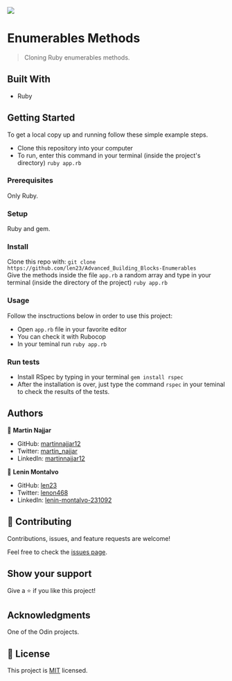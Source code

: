 ![](https://img.shields.io/badge/Microverse-blueviolet)

# Enumerables Methods

> Cloning Ruby enumerables methods.

## Built With

- Ruby

## Getting Started

To get a local copy up and running follow these simple example steps.

- Clone this repository into your computer
- To run, enter this command in your terminal (inside the project's directory) `ruby app.rb`

### Prerequisites

Only Ruby.

### Setup

Ruby and gem.

### Install

Clone this repo with: `git clone https://github.com/len23/Advanced_Building_Blocks-Enumerables`\
Give the methods inside the file `app.rb` a random array and type in your terminal (inside the directory of the project) `ruby app.rb`

### Usage

Follow the insctructions below in order to use this project:

- Open `app.rb` file in your favorite editor
- You can check it with Rubocop
- In your teminal run `ruby app.rb`

### Run tests

- Install RSpec by typing in your terminal `gem install rspec`
- After the installation is over, just type the command `rspec` in your teminal to check the results of the tests.

## Authors

👤 **Martin Najjar**

- GitHub: [martinnajjar12](https://github.com/martinnajjar12)
- Twitter: [martin_najjar](https://twitter.com/martin_najjar)
- LinkedIn: [martinnajjar12](https://www.linkedin.com/in/martinnajjar12/)

👤 **Lenin Montalvo**

- GitHub: [len23](https://github.com/len23)
- Twitter: [lenon468](https://twitter.com/lenon468)
- LinkedIn: [lenin-montalvo-231092](https://www.linkedin.com/in/lenin-montalvo-231092/)

## 🤝 Contributing

Contributions, issues, and feature requests are welcome!

Feel free to check the [issues page](https://github.com/len23/Advanced_Building_Blocks-Enumerables/issues).

## Show your support

Give a ⭐️ if you like this project!

## Acknowledgments

One of the Odin projects.

## 📝 License

This project is [MIT](https://github.com/len23/Advanced_Building_Blocks-Enumerables/blob/development/LICENSE) licensed.

